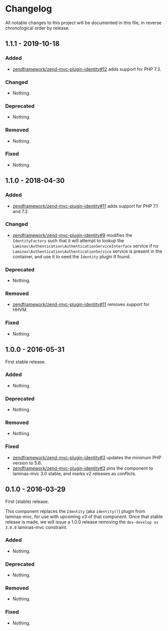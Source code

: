 # Changelog

All notable changes to this project will be documented in this file, in reverse chronological order by release.

## 1.1.1 - 2019-10-18

### Added

- [zendframework/zend-mvc-plugin-identity#12](https://github.com/zendframework/zend-mvc-plugin-identity/pull/12) adds support for PHP 7.3.

### Changed

- Nothing.

### Deprecated

- Nothing.

### Removed

- Nothing.

### Fixed

- Nothing.

## 1.1.0 - 2018-04-30

### Added

- [zendframework/zend-mvc-plugin-identity#11](https://github.com/zendframework/zend-mvc-plugin-identity/pull/11) adds support for PHP 7.1 and 7.2.

### Changed

- [zendframework/zend-mvc-plugin-identity#9](https://github.com/zendframework/zend-mvc-plugin-identity/pull/9) modifies the `IdentityFactory` such that it will attempt to lookup the
  `Laminas\Authentication\AuthenticationServiceInterface` service if no `Laminas\Authentication\AuthenticationService`
  service is present in the container, and use it to seed the `Identity` plugin if found.

### Deprecated

- Nothing.

### Removed

- [zendframework/zend-mvc-plugin-identity#11](https://github.com/zendframework/zend-mvc-plugin-identity/pull/11) removes support for HHVM.

### Fixed

- Nothing.

## 1.0.0 - 2016-05-31

First stable release.

### Added

- Nothing.

### Deprecated

- Nothing.

### Removed

- Nothing.

### Fixed

- [zendframework/zend-mvc-plugin-identity#3](https://github.com/zendframework/zend-mvc-plugin-identity/pull/3)
  updates the minimum PHP version to 5.6.
- [zendframework/zend-mvc-plugin-identity#3](https://github.com/zendframework/zend-mvc-plugin-identity/pull/3)
  pins the component to laminas-mvc 3.0 stable, and marks v2 releases as conflicts.

## 0.1.0 - 2016-03-29

First (stable) release.

This component replaces the `Identity` (aka `identity()`) plugin from
laminas-mvc, for use with upcoming v3 of that component. Once that stable release
is made, we will issue a 1.0.0 release removing the `dev-develop as 3.0.0`
laminas-mvc constraint.

### Added

- Nothing.

### Deprecated

- Nothing.

### Removed

- Nothing.

### Fixed

- Nothing.

